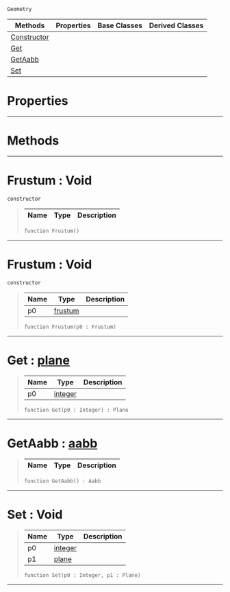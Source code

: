  `Geometry`

|Methods|Properties|Base Classes|Derived Classes|
|---|---|---|---|
|[ Constructor](https://github.com/PlasmaEngine/PlasmaDocs/tree/master/docs/C%2B%2B/code_reference/class_reference/frustum.markdown#frustum-void)| | | |
|[ Get](https://github.com/PlasmaEngine/PlasmaDocs/tree/master/docs/C%2B%2B/code_reference/class_reference/frustum.markdown#get-plasma-engine-document)| | | |
|[ GetAabb](https://github.com/PlasmaEngine/PlasmaDocs/tree/master/docs/C%2B%2B/code_reference/class_reference/frustum.markdown#getaabb-plasma-engine-docu)| | | |
|[ Set](https://github.com/PlasmaEngine/PlasmaDocs/tree/master/docs/C%2B%2B/code_reference/class_reference/frustum.markdown#set-void)| | | |


 #  Properties


---  
 #  Methods


---  
 #  Frustum : Void

 `constructor`

> 
> |Name|Type|Description|
> |---|---|---|
> ``` lang=cpp, name=Lightning
> function Frustum()
> ``` 


---  
 #  Frustum : Void

 `constructor`

> 
> |Name|Type|Description|
> |---|---|---|
> |p0|[frustum](https://github.com/PlasmaEngine/PlasmaDocs/tree/master/docs/C%2B%2B/code_reference/class_reference/frustum.markdown)| |
> ``` lang=cpp, name=Lightning
> function Frustum(p0 : Frustum)
> ``` 


---  
 #  Get : [plane](https://github.com/PlasmaEngine/PlasmaDocs/tree/master/docs/C%2B%2B/code_reference/class_reference/plane.markdown)

> 
> |Name|Type|Description|
> |---|---|---|
> |p0|[integer](https://github.com/PlasmaEngine/PlasmaDocs/tree/master/docs/C%2B%2B/code_reference/lightning_base_types/integer.markdown)| |
> ``` lang=cpp, name=Lightning
> function Get(p0 : Integer) : Plane
> ``` 


---  
 #  GetAabb : [aabb](https://github.com/PlasmaEngine/PlasmaDocs/tree/master/docs/C%2B%2B/code_reference/class_reference/aabb.markdown)

> 
> |Name|Type|Description|
> |---|---|---|
> ``` lang=cpp, name=Lightning
> function GetAabb() : Aabb
> ``` 


---  
 #  Set : Void

> 
> |Name|Type|Description|
> |---|---|---|
> |p0|[integer](https://github.com/PlasmaEngine/PlasmaDocs/tree/master/docs/C%2B%2B/code_reference/lightning_base_types/integer.markdown)| |
> |p1|[plane](https://github.com/PlasmaEngine/PlasmaDocs/tree/master/docs/C%2B%2B/code_reference/class_reference/plane.markdown)| |
> ``` lang=cpp, name=Lightning
> function Set(p0 : Integer, p1 : Plane)
> ``` 


---  
 

 